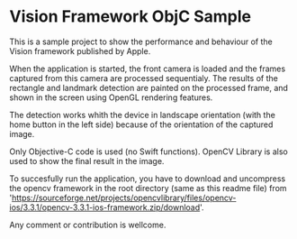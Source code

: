 # Vision Framework ObjC Sample
This is a sample project to show the performance and behaviour of the Vision framework published by Apple.

When the application is started, the front camera is loaded and the frames captured from this camera are processed sequentialy. The results of the rectangle and landmark detection are painted on the processed frame, and shown in the screen using OpenGL rendering features.

The detection works whith the device in landscape orientation (with the home button in the left side) because of the orientation of the captured image.

Only Objective-C code is used (no Swift functions).
OpenCV Library is also used to show the final result in the image.

To succesfully run the application, you have to download and uncompress the opencv framework in the root directory (same as this readme file) from 'https://sourceforge.net/projects/opencvlibrary/files/opencv-ios/3.3.1/opencv-3.3.1-ios-framework.zip/download'.

Any comment or contribution is wellcome.

